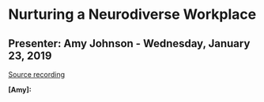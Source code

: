 # Nurturing a Neurodiverse Workplace
## Presenter: Amy Johnson  - Wednesday, January 23, 2019
[Source recording](https://youtu.be/bN-VMR43ze4)

**[Amy]:** 
